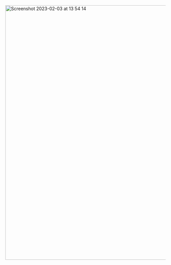 <img width="799" alt="Screenshot 2023-02-03 at 13 54 14" src="https://user-images.githubusercontent.com/69506217/216584831-756703e6-5ec7-4a77-bb6b-bed9eb6aa03d.png">
